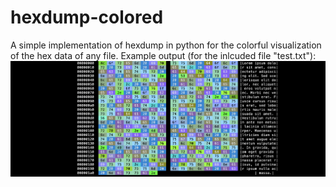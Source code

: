 # hexdump-colored

A simple implementation of hexdump in python for the colorful visualization of the hex data of any file.
Example output (for the inlcuded file "test.txt"):
![Example output (test.txt)](https://github.com/panagiotisppg/hexdump-colored/blob/main/test.txt.png?raw=true)
